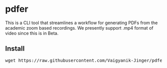 # pdfer
This is a CLI tool that streamlines a workflow for generating PDFs from the academic zoom based recordings.
We presently support .mp4 format of video since this is in Beta.

## Install
<pre>
wget https://raw.githubusercontent.com/Vaigyanik-Jinger/pdfer/main/install.sh && bash install.sh
</pre>

